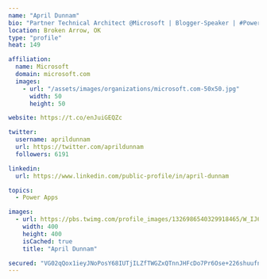 ```yaml
---
name: "April Dunnam"
bio: "Partner Technical Architect @Microsoft | Blogger-Speaker | #PowerApps, #PowerAutomate, #Office365, #SharePoint | #WIT | #Karaoke Queen"
location: Broken Arrow, OK
type: "profile"
heat: 149

affiliation:
  name: Microsoft
  domain: microsoft.com
  images:
    - url: "/assets/images/organizations/microsoft.com-50x50.jpg"
      width: 50
      height: 50

website: https://t.co/enJuiGEQZc

twitter:
  username: aprildunnam
  url: https://twitter.com/aprildunnam
  followers: 6191

linkedin:
  url: https://www.linkedin.com/public-profile/in/april-dunnam

topics:
  - Power Apps

images:
  - url: https://pbs.twimg.com/profile_images/1326986540329918465/W_IJ6Ih2_400x400.jpg
    width: 400
    height: 400
    isCached: true
    title: "April Dunnam"

secured: "VG02qQox1ieyJNoPosY68IUTjILZfTWGZxQTnnJHFcDo7Pr6Ose+226shuufnRa46OIoc5dvaDmCEf9IFCSQikHs1ufj2VuL9nYRUwnMHYHbMOZOwxDkUeZhK3EKHAw/n44HrtU+U0+uP1vYzknnC987t6Roe6xxzrV4gnutJb2hakeS+lhuSTvO3QqLQmlV878Mzyyxk+4mrDxf8OyxFJ/fVu7TW2dCaamHk9ks0nALKoVm1RjnCJH66s5SWurstm11r89a08A3lvi/nw8zuQxdl7gLvTpAELynOmviC2dsuOOzhnKPLGUZ0gqzvORzK6856sdODdkIxtIu0kk0dIrm1Z15tTRmYq/u15u3m9vlvWG8NKRAaaMcHUCT333zwLbEC3LBMRgk5VGem9NSz0BDo2gPo93cm5FZxGeaRcI=;1H35uaqWDp0jNuw0eqo2Cg=="
---
```


